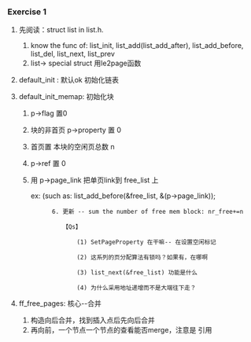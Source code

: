 ### Exercise 1

1. 先阅读：struct list in list.h. 

   1. know the func of:  list_init, list_add(list_add_after), list_add_before, list_del, list_next, list_prev
   2. list-> special struct 用le2page函数

2. default_init : 默认ok 初始化链表

3. default_init_memap:  初始化块

   1.  p->flag 置0

   2. 块的非首页 p->property 置 0

   3. 首页置 本块的空闲页总数 n

   4. p->ref 置 0

   5. 用 p->page_link 把单页link到 free_list 上

      ex:  (such as: list_add_before(&free_list, &(p->page_link)); 

                6. 更新 -- sum the number of free mem block: nr_free+=n 

                   【Qs】

                   ​	(1) SetPageProperty 在干嘛-- 在设置空闲标记

                   ​	(2) 这系列的页分配算法有锁吗？如果有，在哪啊

                   ​	(3) list_next(&free_list) 功能是什么

                   ​	(4) 为什么采用地址递增而不是大端往下走？

4. ff_free_pages: 核心--合并

   1. 构造向后合并，找到插入点后先向后合并
   2. 再向前，一个节点一个节点的查看能否merge，注意是 引用

   